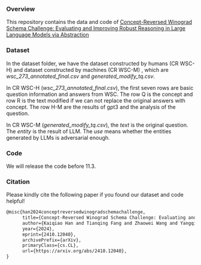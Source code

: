 ### Overview

This repository contains the data and code of [Concept-Reversed Winograd Schema Challenge: Evaluating and Improving Robust Reasoning in Large Language Models via Abstraction](https://arxiv.org/abs/2410.12040)

### Dataset

In the dataset folder, we have the dataset constructed by humans (CR WSC-H) and dataset constructed by machines (CR WSC-M) , which are *wsc_273_annotated_final.csv* and *generated_modify_tq.csv*.

In CR WSC-H (*wsc_273_annotated_final.csv*), the first seven rows are basic question information and answers from WSC.  The row Q is the concept and row R is the text modified if we can not replace the original answers with concept. The row H-M are the results of gpt3 and the analysis of the question.

In CR WSC-M (*generated_modify_tq.csv*), the *text* is the original question. The *entity* is the result of LLM. The *use* means whether the entities generated by LLMs is adversarial enough.

### Code

We will release the code before 11.3.

### Citation

Please kindly cite the following paper if you found our dataset and code helpful!

```latex
@misc{han2024conceptreversedwinogradschemachallenge,
      title={Concept-Reversed Winograd Schema Challenge: Evaluating and Improving Robust Reasoning in Large Language Models via Abstraction}, 
      author={Kaiqiao Han and Tianqing Fang and Zhaowei Wang and Yangqiu Song and Mark Steedman},
      year={2024},
      eprint={2410.12040},
      archivePrefix={arXiv},
      primaryClass={cs.CL},
      url={https://arxiv.org/abs/2410.12040}, 
}
```

